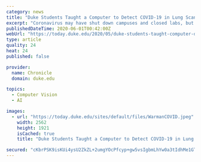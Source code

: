 ```yaml
---
category: news
title: "Duke Students Taught a Computer to Detect COVID-19 in Lung Scans"
excerpt: "Coronavirus may have shut down campuses and closed labs, but that hasn’t stopped some Duke students from brainstorming ways to improve COVID-19 testing while working from home -- with help from artificial intelligence."
publishedDateTime: 2020-06-01T00:42:00Z
webUrl: "https://today.duke.edu/2020/05/duke-students-taught-computer-detect-covid-19-lung-scans"
type: article
quality: 24
heat: 24
published: false

provider:
  name: Chronicle
  domain: duke.edu

topics:
  - Computer Vision
  - AI

images:
  - url: "https://today.duke.edu/sites/default/files/WarmanCOVID.jpeg"
    width: 2562
    height: 1921
    isCached: true
    title: "Duke Students Taught a Computer to Detect COVID-19 in Lung Scans"

secured: "cKbrPSK9isKUi4ysU2ZkZL+2umgYOcPfcyp+gw5vsIgbmLhYw0a3tIdhMe1GTaXyzkRFncoS0Dak7OTHI3C4ODcmMuQ2hhJ4otdBNUVbEeALOktAUSSVVypwaS1uLR41IpgJCieDfOh+n851UF7FHlKZjv2smhQ4ZJ2vSDBQ6sz3nTEQ5sRQxOBQWCsJbB3PrViWPrG/Fa6demSZWIG58kkhAXIt+rgPLt3DVZTnSw/YnyEfzhQtwO2Zsg/wREiS36b/3QBbtwozUuuRhzI2YDuBOUcgOVqatzSD81AU8cqB9ZkZqng4t3gpJgtypnRaFxFtDBNcXG9bjOyCoOEuimJfgNKc0f/EYVTvrGxrlyEQ4G/CdMwaBW/Jx9q/z4StifsnsNq3QeP+N2W0/BBocxgTMlVxTfz/UrgYyq+uPg39ugxazU5fsL/xh+jKyEnBMuMKvLFRZ2lAZ1Hvc5hqbBo6eQpUC0Zp257qlaRRCiM=;avBFKPC5BeZZRtqJD8gotw=="
---
```


